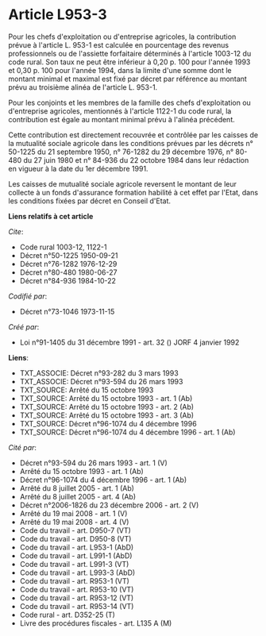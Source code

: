 # Article L953-3

Pour les chefs d'exploitation ou d'entreprise agricoles, la contribution prévue à l'article L. 953-1 est calculée en
pourcentage des revenus professionnels ou de l'assiette forfaitaire déterminés à l'article 1003-12 du code rural. Son taux ne
peut être inférieur à 0,20 p. 100 pour l'année 1993 et 0,30 p. 100 pour l'année 1994, dans la limite d'une somme dont le
montant minimal et maximal est fixé par décret par référence au montant prévu au troisième alinéa de l'article L. 953-1.

Pour les conjoints et les membres de la famille des chefs d'exploitation ou d'entreprise agricoles, mentionnés à l'article
1122-1 du code rural, la contribution est égale au montant minimal prévu à l'alinéa précédent.

Cette contribution est directement recouvrée et contrôlée par les caisses de la mutualité sociale agricole dans les
conditions prévues par les décrets n° 50-1225 du 21 septembre 1950, n° 76-1282 du 29 décembre 1976, n° 80-480 du 27 juin 1980
et n° 84-936 du 22 octobre 1984 dans leur rédaction en vigueur à la date du 1er décembre 1991.

Les caisses de mutualité sociale agricole reversent le montant de leur collecte à un fonds d'assurance formation habilité à
cet effet par l'Etat, dans les conditions fixées par décret en Conseil d'Etat.

**Liens relatifs à cet article**

_Cite_:

  - Code rural 1003-12, 1122-1
  - Décret n°50-1225 1950-09-21
  - Décret n°76-1282 1976-12-29
  - Décret n°80-480 1980-06-27
  - Décret n°84-936 1984-10-22

_Codifié par_:

  - Décret n°73-1046 1973-11-15

_Créé par_:

  - Loi n°91-1405 du 31 décembre 1991 - art. 32 () JORF 4 janvier 1992

**Liens**:

  - TXT_ASSOCIE: Décret n°93-282 du 3 mars 1993
  - TXT_ASSOCIE: Décret n°93-594 du 26 mars 1993
  - TXT_SOURCE: Arrêté du 15 octobre 1993
  - TXT_SOURCE: Arrêté du 15 octobre 1993 - art. 1 (Ab)
  - TXT_SOURCE: Arrêté du 15 octobre 1993 - art. 2 (Ab)
  - TXT_SOURCE: Arrêté du 15 octobre 1993 - art. 3 (Ab)
  - TXT_SOURCE: Décret n°96-1074 du 4 décembre 1996
  - TXT_SOURCE: Décret n°96-1074 du 4 décembre 1996 - art. 1 (Ab)

_Cité par_:

  - Décret n°93-594 du 26 mars 1993 - art. 1 (V)
  - Arrêté du 15 octobre 1993 - art. 1 (Ab)
  - Décret n°96-1074 du 4 décembre 1996 - art. 1 (Ab)
  - Arrêté du 8 juillet 2005 - art. 1 (Ab)
  - Arrêté du 8 juillet 2005 - art. 4 (Ab)
  - Décret n°2006-1826 du 23 décembre 2006 - art. 2 (V)
  - Arrêté du 19 mai 2008 - art. 1 (V)
  - Arrêté du 19 mai 2008 - art. 4 (V)
  - Code du travail - art. D950-7 (VT)
  - Code du travail - art. D950-8 (VT)
  - Code du travail - art. L953-1 (AbD)
  - Code du travail - art. L991-1 (AbD)
  - Code du travail - art. L991-3 (VT)
  - Code du travail - art. L993-3 (AbD)
  - Code du travail - art. R953-1 (VT)
  - Code du travail - art. R953-10 (VT)
  - Code du travail - art. R953-12 (VT)
  - Code du travail - art. R953-14 (VT)
  - Code rural - art. D352-25 (T)
  - Livre des procédures fiscales - art. L135 A (M)
